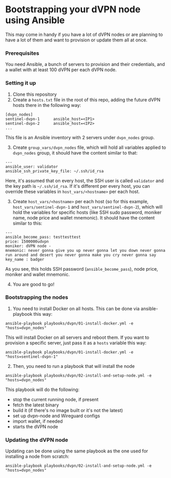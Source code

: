 # Bootstrapping your dVPN node using Ansible

This may come in handy if you have a lot of dVPN nodes or are planning to have a lot of them and want to provision or update them all at once.

### Prerequisites

You need Ansible, a bunch of servers to provision and their credentials, and a wallet with at least 100 dVPN per each dVPN node.

### Setting it up

1. Clone this repository
2. Create a `hosts.txt` file in the root of this repo, adding the future dVPN hosts there in the following way:

```
[dvpn_nodes]
sentinel-dvpn-1      ansible_host=<IP1>
sentinel-dvpn-2      ansible_host=<IP2>
...
```

This file is an Ansible inventory with 2 servers under `dvpn_nodes` group.

3. Create `group_vars/dvpn_nodes` file, which will hold all variables applied to `dvpn_nodes` group, it should have the content similar to that:

```
---
ansible_user: validator
ansible_ssh_private_key_file: ~/.ssh/id_rsa

```

Here, it's assumed that on every host, the SSH user is called `validator` and the key path is `~/.ssh/id_rsa`. If it's different per every host, you can override these variables in `host_vars/<hostname>` per each host.

3. Create `host_vars/<hostname>` per each host (so for this example, `host_vars/sentinel-dvpn-1` and `host_vars/sentinel-dvpn-2`), which will hold the variables for specific hosts (like SSH sudo password, moniker name, node price and wallet mnemonic). It should have the content similar to this:

```
---
ansible_become_pass: testtesttest
price: 1500000udvpn
moniker: dVPN node - 
mnemonic: never gonna give you up never gonna let you down never gonna run around and desert you never gonna make you cry never gonna say
key_name : badger
```

As you see, this holds SSH password (`ansible_become_pass`), node price, moniker and wallet mnemonic.

4. You are good to go!

### Bootstrapping the nodes

1. You need to install Docker on all hosts. This can be done via ansible-playbook this way:

```
ansible-playbook playbooks/dvpn/01-install-docker.yml -e "hosts=dvpn_nodes"
```

This will install Docker on all servers and reboot them.
If you want to provision a specific server, just pass it as a `hosts` variable this way:

```
ansible-playbook playbooks/dvpn/01-install-docker.yml -e "hosts=sentinel-dvpn-1"
```

2. Then, you need to run a playbook that will install the node

```
ansible-playbook playbooks/dvpn/02-install-and-setup-node.yml -e "hosts=dvpn_nodes"
```

This playbook will do the following:
- stop the current running node, if present
- fetch the latest binary
- build it (if there's no image built or it's not the latest)
- set up dvpn-node and Wireguard configs
- import wallet, if needed
- starts the dVPN node

### Updating the dVPN node

Updating can be done using the same playbook as the one used for installing a node from scratch:

```
ansible-playbook playbooks/dvpn/02-install-and-setup-node.yml -e "hosts=dvpn_nodes"
```
